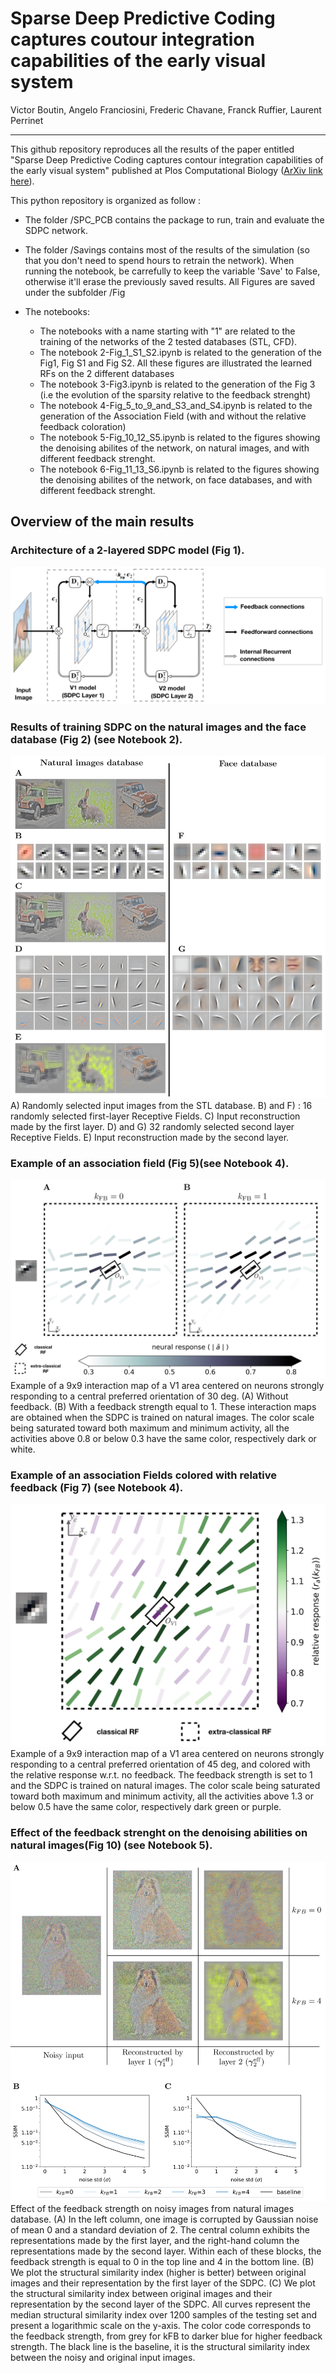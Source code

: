 # Sparse Deep Predictive Coding captures coutour integration capabilities of the early visual system
Victor Boutin, Angelo Franciosini, Frederic Chavane, Franck Ruffier, Laurent Perrinet

---

This github repository reproduces all the results of the paper entitled "Sparse Deep Predictive Coding captures contour integration capabilities of the early visual system" published at Plos Computational Biology ([ArXiv link here](https://arxiv.org/abs/1902.07651)).

This python repository is organized as follow : 
- The folder /SPC_PCB contains the package to run, train and evaluate the SDPC network.

- The folder /Savings contains most of the results of the simulation (so that you don't need to spend hours to retrain the network). When running the notebook, be carrefully to keep the variable 'Save' to False, otherwise it'll erase the previously saved results. All Figures are saved under the subfolder /Fig
- The notebooks:
    - The notebooks with a name starting with "1" are related to the training of the networks of the 2 tested databases (STL, CFD).
    - The notebook 2-Fig_1_S1_S2.ipynb is related to the generation of the Fig1, Fig S1 and Fig S2. All these figures are illustrated the learned RFs on the 2 different databases
    - The notebook 3-Fig3.ipynb is related to the generation of the Fig 3 (i.e the evolution of the sparsity relative to the feedback strenght)
    - The notebook 4-Fig_5_to_9_and_S3_and_S4.ipynb is related to the generation of the Association Field (with and without the relative feedback coloration)
    - The notebook 5-Fig_10_12_S5.ipynb is related to the figures showing the denoising abilites of the network, on natural images, and with different feedback strenght.
    - The notebook 6-Fig_11_13_S6.ipynb is related to the figures showing the denoising abilites of the network, on face databases, and with different feedback strenght.

## Overview of the main results 

### Architecture of a 2-layered SDPC model (Fig 1).

![Architecture of the SDPC](/Savings/Fig/Fig1/Fig1_tex.png "SDPC Architecture")

###  Results of training SDPC on the natural images and the face database (Fig 2) (see Notebook 2).

![Training results](/Savings/Fig/Fig2/Fig2_tex.png "SDPC features and reconstruction")
A) Randomly selected input images from the STL database. B) and F) : 16 randomly selected first-layer Receptive Fields. C) Input reconstruction made by the first layer. D) and G) 32 randomly selected second layer Receptive Fields. E) Input reconstruction made by the second layer.


###  Example of an association field (Fig 5)(see Notebook 4).

![Association Fields](/Savings/Fig/Fig5/Fig5_tex.png "Association Fields")
Example of a 9x9 interaction map of a V1 area centered on neurons strongly responding to a central preferred orientation of 30 deg. (A) Without feedback. (B) With a feedback strength equal to 1.  These interaction maps are obtained when the SDPC is trained on natural images. The color scale being saturated toward both maximum and minimum activity, all the activities above 0.8 or below 0.3 have the same color, respectively dark or white.


### Example of an association Fields colored with relative feedback (Fig 7) (see Notebook 4).

![Colored Association Fields](/Savings/Fig/Fig7/Fig7_tex.png "Colored Association Field")
Example of a 9x9 interaction map of a V1 area centered on neurons strongly responding to a central preferred orientation of 45 deg, and colored with the relative response w.r.t. no feedback. The feedback strength is set to 1 and the SDPC is trained on natural images. The color scale being saturated toward both maximum and minimum activity, all the activities above 1.3 or below 0.5 have the same color, respectively dark green or purple.

### Effect of the feedback strenght on the denoising abilities on natural images(Fig 10) (see Notebook 5).

![Denoising abilities](/Savings/Fig/Fig10/Fig10_tex.png "Denoising abilities")
Effect of the feedback strength on noisy images from natural images database. (A) In the left column, one image is corrupted by Gaussian noise of mean 0 and a standard deviation of 2. The central column exhibits the representations made by the first layer, and the right-hand column the representations made by the second layer. Within each of these blocks, the feedback strength is equal to 0 in the top line and 4 in the bottom line. (B) We plot the structural similarity index (higher is better) between original images and their representation by the first layer of the SDPC. (C) We plot the structural similarity index between original images and their representation by the second layer of the SDPC. All curves represent the median structural similarity index over 1200 samples of the testing set and present a logarithmic scale on the y-axis. The color code corresponds to the feedback strength, from grey for kFB to darker blue for higher feedback strength. The black line is the baseline, it is the structural similarity index between the noisy and original input images.


